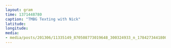 ```yaml
---
layout: gram
time: 1371448780
caption: "TMBG Texting with Nick"
latitude: 
longitude: 
media:
- media/posts/201306/11335149_870508773019648_300324933_n_17842734418000351.jpg
---
```

